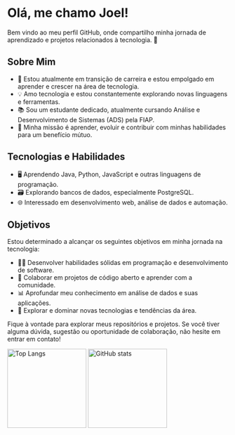 # Olá, me chamo Joel! 
Bem vindo ao meu perfil GitHub, onde compartilho minha jornada de aprendizado e projetos relacionados à tecnologia. 👋

## Sobre Mim

- 🌱 Estou atualmente em transição de carreira e estou empolgado em aprender e crescer na área de tecnologia.
- 💡 Amo tecnologia e estou constantemente explorando novas linguagens e ferramentas.
- 📚 Sou um estudante dedicado, atualmente cursando Análise e Desenvolvimento de Sistemas (ADS) pela FIAP.
- 🚀 Minha missão é aprender, evoluir e contribuir com minhas habilidades para um benefício mútuo.

## Tecnologias e Habilidades

- 🖥️ Aprendendo Java, Python, JavaScript e outras linguagens de programação.
- 🗃️ Explorando bancos de dados, especialmente PostgreSQL.
- 🌐 Interessado em desenvolvimento web, análise de dados e automação.

## Objetivos

Estou determinado a alcançar os seguintes objetivos em minha jornada na tecnologia:

- 👨‍💻 Desenvolver habilidades sólidas em programação e desenvolvimento de software.
- 🤝 Colaborar em projetos de código aberto e aprender com a comunidade.
- 📊 Aprofundar meu conhecimento em análise de dados e suas aplicações.
- 🌱 Explorar e dominar novas tecnologias e tendências da área.

Fique à vontade para explorar meus repositórios e projetos. Se você tiver alguma dúvida, sugestão ou oportunidade de colaboração, não hesite em entrar em contato!

<!--
**joelsousa21/joelsousa21** is a ✨ _special_ ✨ repository because its `README.md` (this file) appears on your GitHub profile.

Here are some ideas to get you started:

- 🔭 I’m currently working on ...
- 🌱 I’m currently learning ...
- 👯 I’m looking to collaborate on ...
- 🤔 I’m looking for help with ...
- 💬 Ask me about ...
- 📫 How to reach me: ...
- 😄 Pronouns: ...
- ⚡ Fun fact: ...
-->


<div align="left">
<img loading="lazy" height="180em" src="https://github-readme-stats.vercel.app/api/top-langs/?username=joelsousa21&layout=compact&langs_count=7&theme=dracula" alt="Top Langs" />
<img loading="lazy" height="180em" src="https://github-readme-stats.vercel.app/api?username=joelsousa21&show_icons=true&theme=dracula" alt="GitHub stats" />
</div>

